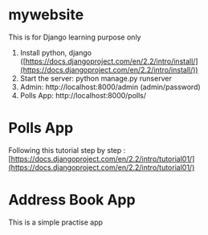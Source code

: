 # mywebsite
This is for Django learning purpose only

1. Install python, django ([https://docs.djangoproject.com/en/2.2/intro/install/](https://docs.djangoproject.com/en/2.2/intro/install/))
2. Start the server: python manage.py runserver
3. Admin: http://localhost:8000/admin (admin/password)
4. Polls App: http://localhost:8000/polls/

# Polls App
Following this tutorial step by step : [https://docs.djangoproject.com/en/2.2/intro/tutorial01/](https://docs.djangoproject.com/en/2.2/intro/tutorial01/)

# Address Book App
This is a simple practise app
